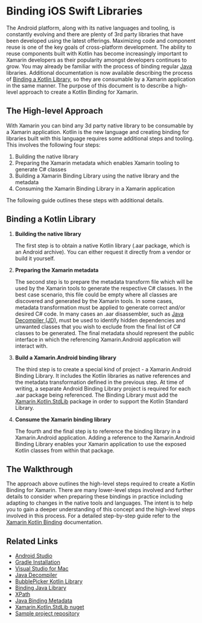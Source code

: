 # Binding iOS Swift Libraries

The Android platform, along with its native languages and tooling, is constantly evolving and there are plenty of 3rd party libraries that have been developed using the latest offerings. Maximizing code and component reuse is one of the key goals of cross-platform development. The ability to reuse components built with Kotlin has become increasingly important to Xamarin developers as their popularity amongst developers continues to grow. You may already be familiar with the process of binding regular [Java](https://docs.microsoft.com/xamarin/android/platform/binding-java-library/) libraries. Additional documentation is now available describing the process of [Binding a Kotlin Library](readme.md), so they are consumable by a Xamarin application in the same manner. The purpose of this document is to describe a high-level approach to create a Kotlin Binding for Xamarin.

## The High-level Approach

With Xamarin you can bind any 3d party native library to be consumable by a Xamarin application. Kotlin is the new language and creating binding for libraries built with this language requires some additional steps and tooling. This involves the following four steps:

1. Building the native library
1. Preparing the Xamarin metadata which enables Xamarin tooling to generate C# classes
1. Building a Xamarin Binding Library using the native library and the metadata
1. Consuming the Xamarin Binding Library in a Xamarin application

The following guide outlines these steps with additional details.

## Binding a Kotlin Library

1. **Building the native library**

    The first step is to obtain a native Kotlin library (.aar package, which is an Android archive). You can either request it directly from a vendor or build it yourself.

1. **Preparing the Xamarin metadata**

    The second step is to prepare the metadata transform file which will be used by the Xamarin tools to generate the respective C# classes. In the best case scenario, this file could be empty where all classes are discovered and generated by the Xamarin tools. In some cases, metadata transformation must be applied to generate correct and/or desired C# code. In many cases an .aar disassembler, such as [Java Decompiler (JD)](http://java-decompiler.github.io/), must be used to identify hidden dependencies and unwanted classes that you wish to exclude from the final list of C# classes to be generated. The final metadata should represent the public interface in which the referencing Xamarin.Android application will interact with.

1. **Build a Xamarin.Android binding library**

    The third step is to create a special kind of project - a Xamarin.Android Binding Library. It includes the Kotlin libraries as native references and the metadata transformation defined in the previous step. At time of writing, a separate Android Binding Library project is required for each .aar package being referenced. The Binding Library must add the [Xamarin.Kotlin.StdLib](https://www.nuget.org/packages/Xamarin.Kotlin.StdLib/) package in order to support the Kotlin Standard Library.

1. **Consume the Xamarin binding library**

    The fourth and the final step is to reference the binding library in a Xamarin.Android application. Adding a reference to the Xamarin.Android Binding Library enables your Xamarin application to use the exposed Kotlin classes from within that package.

## The Walkthrough

The approach above outlines the high-level steps required to create a Kotlin Binding for Xamarin. There are many lower-level steps involved and further details to consider when preparing these bindings in practice including adapting to changes in the native tools and languages. The intent is to help you to gain a deeper understanding of this concept and the high-level steps involved in this process. For a detailed step-by-step guide refer to the [Xamarin Kotlin Binding](readme.md) documentation.

## Related Links

- [Android Studio](https://developer.android.com/studio)
- [Gradle Installation](https://gradle.org/install/)
- [Visual Studio for Mac](https://visualstudio.microsoft.com/downloads)
- [Java Decompiler](http://java-decompiler.github.io/)
- [BubblePicker Kotlin Library](https://github.com/igalata/Bubble-Picker)
- [Binding Java Library](https://docs.microsoft.com/xamarin/android/platform/binding-java-library/)
- [XPath](https://www.w3.org/TR/xpath/)
- [Java Binding Metadata](https://docs.microsoft.com/xamarin/android/platform/binding-java-library/customizing-bindings/java-bindings-metadata)
- [Xamarin.Kotlin.StdLib nuget](https://www.nuget.org/packages/Xamarin.Kotlin.StdLib/)
- [Sample project repository](https://github.com/xamcat/xamarin-binding-kotlin-framework)